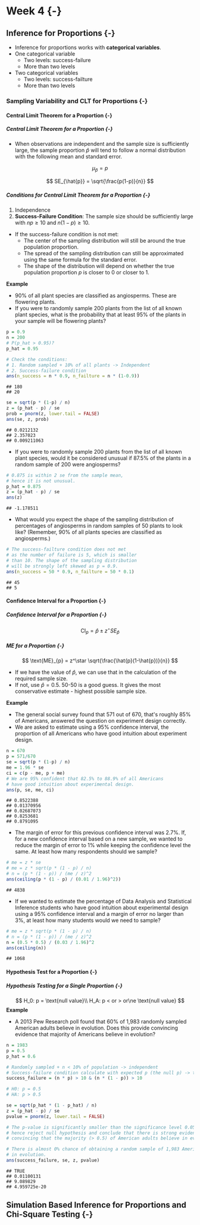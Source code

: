 # Week 4 {-}



## Inference for Proportions {-}

- Inference for proportions works with **categorical variables**.
- One categorical variable
  - Two levels: success-failure
  - More than two levels
- Two categorical variables
  - Two levels: success-failture
  - More than two levels
    
### Sampling Variability and CLT for Proportions {-}

#### Central Limit Theorem for a Proportion {-}

##### Central Limit Theorem for a Proportion {-}

- When observations are independent and the sample size is sufficiently large, the sample proportion $\hat{p}$ will tend to follow a normal distribution with the following mean and standard error.

$$
\mu_{\hat{p}} = p
$$

$$
SE_{\hat{p}} = \sqrt{\frac{p(1-p)}{n}}
$$

##### Conditions for Central Limit Theorem for a Proportion {-}

1. Independence
2. **Success-Failure Condition**: The sample size should be sufficiently large with $np \ge 10$ and $n(1-p) \ge 10$.


- If the success-failure condition is not met:
  - The center of the sampling distribution will still be around the true population proportion.
  - The spread of the sampling distribution can still be approximated using the same formula for the standard error.
  - The shape of the distribution will depend on whether the true population proportion $p$ is closer to 0 or closer to 1.


**Example**

- 90% of all plant species are classified as angiosperms. These are flowering plants. 
- If you were to randomly sample 200 plants from the list of all known plant species, what is the probability that at least 95% of the plants in your sample will be flowering plants?


```r
p = 0.9
n = 200
# P(p_hat > 0.95)?
p_hat = 0.95
```


```r
# Check the conditions:
# 1. Random sampled + 10% of all plants -> Independent 
# 2. Success-failure condition
ans(n_success = n * 0.9, n_failture = n * (1-0.9))
```

```
## 180
## 20
```


```r
se = sqrt(p * (1-p) / n)
z = (p_hat - p) / se
prob = pnorm(z, lower.tail = FALSE)
ans(se, z, prob)
```

```
## 0.0212132
## 2.357023
## 0.009211063
```

- If you were to randomly sample 200 plants from the list of all known plant species, would it be considered unusual if 87.5% of the plants in a random sample of 200 were angiosperms?


```r
# 0.875 is within 2 se from the sample mean,
# hence it is not unusual.
p_hat = 0.875
z = (p_hat - p) / se
ans(z)
```

```
## -1.178511
```

* What would you expect the shape of the sampling distribution of percentages of angiosperms in random samples of 50 plants to look like? (Remember, 90% of all plants species are classified as angiosperms.)


```r
# The success-failture condition does not met
# as the number of failure is 5, which is smaller
# than 10. The shape of the sampling distribution
# will be strongly left skewed as p = 0.9.
ans(n_success = 50 * 0.9, n_failture = 50 * 0.1)
```

```
## 45
## 5
```

#### Confidence Interval for a Proportion {-}

##### Confidence Interval for a Proportion {-}

$$
\text{CI}_{p} = \hat{p} \pm z^\star SE_{\hat{p}}
$$

##### ME for a Proportion {-}

$$
\text{ME}_{p} = z^\star \sqrt{\frac{\hat{p}(1-\hat{p})}{n}}
$$

- If we have the value of $\hat{p}$, we can use that in the calculation of the required sample size.
- If not, use $\hat{p} = 0.5$. 50-50 is a good guess. It
gives the most conservative estimate - highest possible sample size.

**Example**

- The general social survey found that 571 out of 670, that's roughly 85% of Americans, answered the question on experiment design correctly. 
- We are asked to estimate using a 95% confidence interval, the proportion of all Americans who have good intuition about experiment design.


```r
n = 670
p = 571/670
se = sqrt(p * (1-p) / n)
me = 1.96 * se
ci = c(p - me, p + me)
# We are 95% confident that 82.5% to 88.9% of all Americans
# have good intuition about experimental design.
ans(p, se, me, ci)
```

```
## 0.8522388
## 0.01370956
## 0.02687073
## 0.8253681
## 0.8791095
```

- The margin of error for this previous confidence interval was 2.7%. If, for a new confidence interval based on a new sample, we wanted to reduce the margin of error to 1% while keeping the confidence level the same. At least how many respondents should we sample? 


```r
# me = z * se
# me = z * sqrt(p * (1 - p) / n)
# n = (p * (1 - p)) / (me / z)^2
ans(ceiling(p * (1 - p) / (0.01 / 1.96)^2))
```

```
## 4838
```

- If we wanted to estimate the percentage of Data Analysis and Statistical Inference students who have good intuition about experimental design using a 95% confidence interval and a margin of error no larger than 3%, at least how many students would we need to sample?


```r
# me = z * sqrt(p * (1 - p) / n)
# n = (p * (1 - p)) / (me / z)^2
n = (0.5 * 0.5) / (0.03 / 1.96)^2
ans(ceiling(n))
```

```
## 1068
```

#### Hypothesis Test for a Proportion {-}

##### Hypothesis Testing for a Single Proportion {-}

$$
H_0: p = \text{null value}\\
H_A: p < or > or\ne \text{null value}
$$
**Example**

- A 2013 Pew Research poll found that 60% of 1,983 randomly sampled American adults believe in evolution. Does this provide convincing evidence that majority of Americans believe in evolution?


```r
n = 1983
p = 0.5
p_hat = 0.6

# Randomly sampled + n < 10% of population -> independent
# Success-failure condition calculate with expected p (the null p) -> true
success_failure = (n * p) > 10 & (n * (1 - p)) > 10

# H0: p = 0.5
# HA: p > 0.5

se = sqrt(p_hat * (1 - p_hat) / n)
z = (p_hat - p) / se
pvalue = pnorm(z, lower.tail = FALSE)

# The p-value is significantly smaller than the significance level 0.05,
# hence reject null hypothesis and conclude that there is strong evidence
# convincing that the majority (> 0.5) of American adults believe in evolution.

# There is almost 0% chance of obtaining a random sample of 1,983 Americans where 60% or more believe in evolution, if in fact 50% of Americans believe 
# in evolution.
ans(success_failure, se, z, pvalue)
```

```
## TRUE
## 0.01100131
## 9.089829
## 4.959725e-20
```


## Simulation Based Inference for Proportions and Chi-Square Testing {-}
